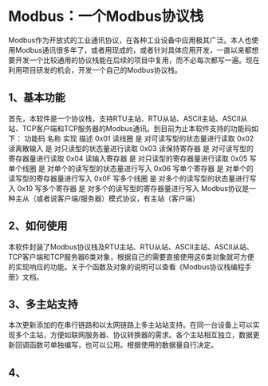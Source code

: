 # Modbus：一个Modbus协议栈

   Modbus作为开放式的工业通讯协议，在各种工业设备中应用极其广泛。本人也使用Modbus通讯很多年了，或者用现成的，或者针对具体应用开发，一直以来都想要开发一个比较通用的协议栈能在后续的项目中复用，而不必每次都写一遍。现在利用项目研发的机会，开发一个自己的Modbus协议栈。

## 1、基本功能
   首先，本软件是一个协议栈，支持RTU主站、RTU从站、ASCII主站、ASCII从站、TCP客户端和TCP服务器的Modbus通讯。到目前为止本软件支持的功能码如下：
    功能码   名称         实现   	描述
    0x01   读线圈         是	   对可读写型的状态量进行读取
    0x02   读离散输入     是	   对只读型的状态量进行读取
    0x03   读保持寄存器	  是	    对可读写型的寄存器量进行读取
    0x04   读输入寄存器	  是   	对只读型的寄存器量进行读取
    0x05   写单个线圈	   是	   对单个的读写型的状态量进行写入
    0x06   写单个寄存器	  是	    对单个的读写型的寄存器量进行写入
    0x0F   写多个线圈	   是	   对多个的读写型的状态量进行写入
    0x10   写多个寄存器	  是   	对多个的读写型的寄存器量进行写入
   Modbus协议是一种主从（或者说客户端/服务器）模式协议，有主站（客户端）

## 2、如何使用

   本软件封装了Modbus协议栈及RTU主站、RTU从站、ASCII主站、ASCII从站、TCP客户端和TCP服务器6类对象，根据自己的需要直接使用这6类对象就可方便的实现响应的功能。关于个函数及对象的说明可以查看《Modbus协议栈编程手册》文档。

## 3、多主站支持

   本次更新添加的在串行链路和以太网链路上多主站站支持。在同一台设备上可以实现多个主站，方便如联网服务器、协议转换器的需求。各个主站相互独立，数据更新回调函数可单独编写，也可以公用。根据使用的数据量自行决定。

## 4、
